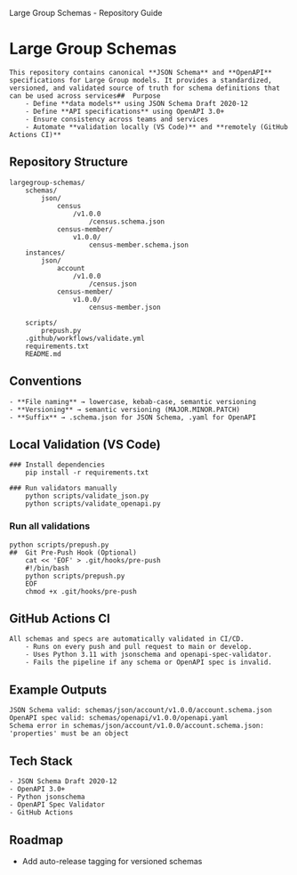 Large Group Schemas - Repository Guide

# Large Group Schemas
    This repository contains canonical **JSON Schema** and **OpenAPI** specifications for Large Group models. It provides a standardized, versioned, and validated source of truth for schema definitions that can be used across services##  Purpose
        - Define **data models** using JSON Schema Draft 2020-12
        - Define **API specifications** using OpenAPI 3.0+
        - Ensure consistency across teams and services
        - Automate **validation locally (VS Code)** and **remotely (GitHub Actions CI)**


##  Repository Structure
    largegroup-schemas/
        schemas/
            json/
                census
                    /v1.0.0
                        /census.schema.json
                census-member/
                    v1.0.0/
                        census-member.schema.json
        instances/
            json/
                account
                    /v1.0.0
                        /census.json
                census-member/
                    v1.0.0/
                        census-member.json

        scripts/
            prepush.py
        .github/workflows/validate.yml
        requirements.txt
        README.md


##  Conventions
    - **File naming** → lowercase, kebab-case, semantic versioning
    - **Versioning** → semantic versioning (MAJOR.MINOR.PATCH)
    - **Suffix** → .schema.json for JSON Schema, .yaml for OpenAPI

##  Local Validation (VS Code)
    ### Install dependencies
        pip install -r requirements.txt

    ### Run validators manually
        python scripts/validate_json.py
        python scripts/validate_openapi.py

### Run all validations
    python scripts/prepush.py
    ##  Git Pre-Push Hook (Optional)
        cat << 'EOF' > .git/hooks/pre-push
        #!/bin/bash
        python scripts/prepush.py
        EOF
        chmod +x .git/hooks/pre-push


##  GitHub Actions CI
    All schemas and specs are automatically validated in CI/CD.
        - Runs on every push and pull request to main or develop.
        - Uses Python 3.11 with jsonschema and openapi-spec-validator.
        - Fails the pipeline if any schema or OpenAPI spec is invalid.
##  Example Outputs
    JSON Schema valid: schemas/json/account/v1.0.0/account.schema.json
    OpenAPI spec valid: schemas/openapi/v1.0.0/openapi.yaml
    Schema error in schemas/json/account/v1.0.0/account.schema.json: 'properties' must be an object

##  Tech Stack
    - JSON Schema Draft 2020-12
    - OpenAPI 3.0+
    - Python jsonschema
    - OpenAPI Spec Validator
    - GitHub Actions

##  Roadmap
- Add auto-release tagging for versioned schemas
